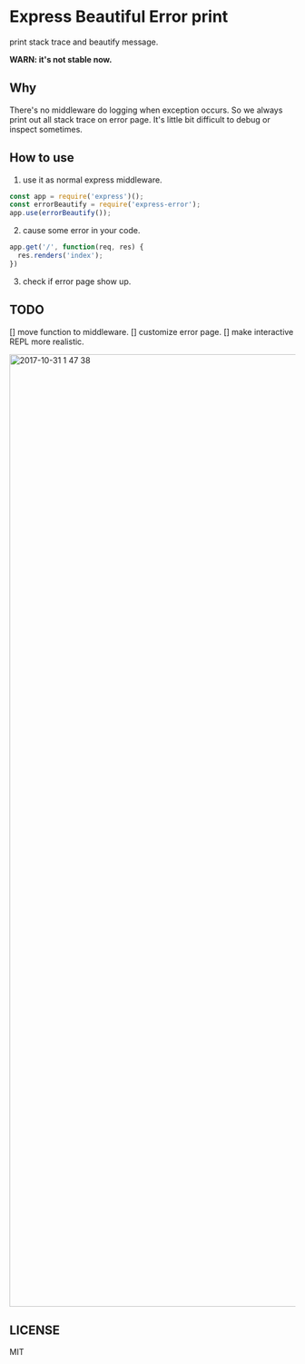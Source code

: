 # Express Beautiful Error print
print stack trace and beautify message.

**WARN: it's not stable now.**

## Why

There's no middleware do logging when exception occurs. So we always print out all stack trace on error page.
It's little bit difficult to debug or inspect sometimes.

## How to use

1. use it as normal express middleware.

```javascript
const app = require('express')();
const errorBeautify = require('express-error');
app.use(errorBeautify());
```

2. cause some error in your code.
```javascript
app.get('/', function(req, res) {
  res.renders('index');
})
```

3. check if error page show up.

## TODO

[] move function to middleware.
[] customize error page.
[] make interactive REPL more realistic.


<img width="1678" alt="2017-10-31 1 47 38" src="https://user-images.githubusercontent.com/6581081/32209231-3dc9cd18-bdd5-11e7-8e55-86676e1a3bcd.png">

## LICENSE
MIT